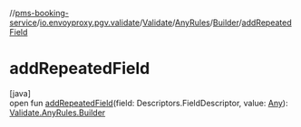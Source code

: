 //[pms-booking-service](../../../../../index.md)/[io.envoyproxy.pgv.validate](../../../index.md)/[Validate](../../index.md)/[AnyRules](../index.md)/[Builder](index.md)/[addRepeatedField](add-repeated-field.md)

# addRepeatedField

[java]\
open fun [addRepeatedField](add-repeated-field.md)(field: Descriptors.FieldDescriptor, value: [Any](https://kotlinlang.org/api/core/kotlin-stdlib/kotlin/-any/index.html)): [Validate.AnyRules.Builder](index.md)